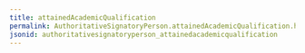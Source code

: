 ```yaml
---
title: attainedAcademicQualification
permalink: AuthoritativeSignatoryPerson.attainedAcademicQualification.html
jsonid: authoritativesignatoryperson_attainedacademicqualification
---
```

